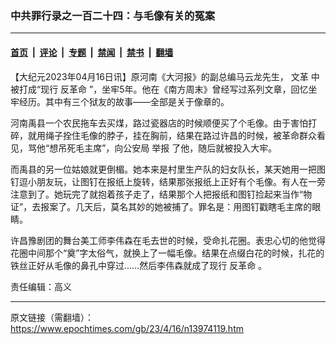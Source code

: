 ### 中共罪行录之一百二十四：与毛像有关的冤案

---

#### [首页](../../../..?n13974119) &nbsp;|&nbsp; [评论](../../../../../epoch-comment?n13974119) &nbsp;|&nbsp; [专题](../../../../../epoch-special?n13974119) &nbsp;|&nbsp; [禁闻](../../../../../epoch-news?n13974119) &nbsp;|&nbsp; [禁书](../../../../../books?n13974119) &nbsp;|&nbsp; [翻墙](https://github.com/gfw-breaker/nogfw/blob/master/README.md?n13974119)


<div class="post_content" id="artbody" itemprop="articleBody">
 <!-- article content begin -->
 <p>
  【大纪元2023年04月16日讯】原河南《大河报》的副总编马云龙先生，
  <ok href="https://www.epochtimes.com/gb/tag/%E6%96%87%E9%9D%A9.html">
   文革
  </ok>
  中被打成“现行
  <ok href="https://www.epochtimes.com/gb/tag/%E5%8F%8D%E9%9D%A9%E5%91%BD.html">
   反革命
  </ok>
  ”，坐牢5年。他在《南方周末》曾经写过系列文章，回忆坐牢经历。其中有三个狱友的故事——全部是关于像章的。
 </p>
 <p>
  河南禹县一个农民拖车去买煤，路过瓷器店的时候顺便买了个毛像。由于害怕打碎，就用绳子拴住毛像的脖子，挂在胸前，结果在路过许昌的时候，被革命群众看见，骂他“想吊死毛主席”，向公安局
  <ok href="https://www.epochtimes.com/gb/tag/%E4%B8%BE%E6%8A%A5.html">
   举报
  </ok>
  了他，随后就被投入大牢。
 </p>
 <p>
  而禹县的另一位姑娘就更倒楣。她本来是村里生产队的妇女队长，某天她用一把图钉逗小朋友玩，让图钉在报纸上旋转，结果那张报纸上正好有个毛像。有人在一旁注意到了。她玩完了就抱着孩子走了，结果那个人把报纸和图钉捡起来当作“物证”，去报案了。几天后，莫名其妙的她被捕了。罪名是：用图钉戳瞎毛主席的眼睛。
 </p>
 <p>
  许昌豫剧团的舞台美工师李伟森在毛去世的时候，受命扎花圈。表忠心切的他觉得花圈中间那个“奠”字太俗气，就换上了一幅毛像。结果在点缀白花的时候，扎花的铁丝正好从毛像的鼻孔中穿过……然后李伟森就成了现行
  <ok href="https://www.epochtimes.com/gb/tag/%E5%8F%8D%E9%9D%A9%E5%91%BD.html">
   反革命
  </ok>
  。
 </p>
 <p>
  责任编辑：高义
 </p>
 <!-- article content end -->
 <div id="below_article_ad">
 </div>
</div>


---

原文链接（需翻墙）：https://www.epochtimes.com/gb/23/4/16/n13974119.htm